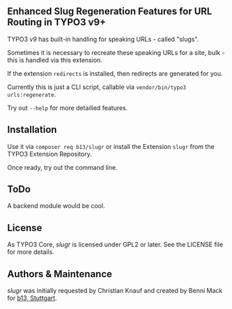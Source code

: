 ## Enhanced Slug Regeneration Features for URL Routing in TYPO3 v9+

TYPO3 v9 has built-in handling for speaking URLs - called "slugs".

Sometimes it is necessary to recreate these speaking URLs for a site, bulk - this is handled via this extension.

If the extension `redirects` is installed, then redirects are generated for you.

Currently this is just a CLI script, callable via `vendor/bin/typo3 urls:regenerate`.

Try out `--help` for more detailled features.

## Installation

Use it via `composer req b13/slugr` or install the Extension `slugr` from the TYPO3 Extension Repository.

Once ready, try out the command line.

## ToDo

A backend module would be cool.

## License

As TYPO3 Core, _slugr_ is licensed under GPL2 or later. See the LICENSE file for more details.

## Authors & Maintenance

_slugr_ was initially requested by Christian Knauf and created by Benni Mack for [b13, Stuttgart](https://b13.com).
